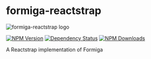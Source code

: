# formiga-reactstrap

![formiga-reactstrap logo](https://formiga-reactstrap.afialapis.com/assets/images/logo/formiga-reactstrap_name.png)

[![NPM Version](https://badge.fury.io/js/formiga-reactstrap.svg)](https://www.npmjs.com/package/formiga-reactstrap)
[![Dependency Status](https://david-dm.org/afialapis/formiga-reactstrap.svg)](https://david-dm.org/afialapis/formiga-reactstrap)
[![NPM Downloads](https://img.shields.io/npm/dm/formiga-reactstrap.svg?style=flat)](https://www.npmjs.com/package/formiga-reactstrap)

A Reactstrap implementation of Formiga 